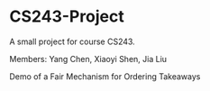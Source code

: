 # CS243-Project
A small project for course CS243.

Members: Yang Chen, Xiaoyi Shen, Jia Liu

Demo of a Fair Mechanism for Ordering Takeaways
